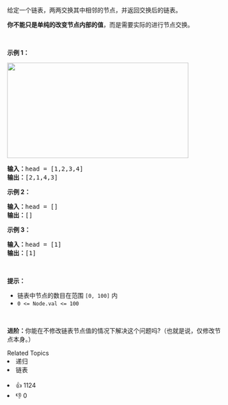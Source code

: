 <p>给定一个链表，两两交换其中相邻的节点，并返回交换后的链表。</p>

<p><strong>你不能只是单纯的改变节点内部的值</strong>，而是需要实际的进行节点交换。</p>

<p> </p>

<p><strong>示例 1：</strong></p>
<img alt="" src="https://assets.leetcode.com/uploads/2020/10/03/swap_ex1.jpg" style="width: 422px; height: 222px;" />
<pre>
<strong>输入：</strong>head = [1,2,3,4]
<strong>输出：</strong>[2,1,4,3]
</pre>

<p><strong>示例 2：</strong></p>

<pre>
<strong>输入：</strong>head = []
<strong>输出：</strong>[]
</pre>

<p><strong>示例 3：</strong></p>

<pre>
<strong>输入：</strong>head = [1]
<strong>输出：</strong>[1]
</pre>

<p> </p>

<p><strong>提示：</strong></p>

<ul>
	<li>链表中节点的数目在范围 <code>[0, 100]</code> 内</li>
	<li><code>0 <= Node.val <= 100</code></li>
</ul>

<p> </p>

<p><strong>进阶：</strong>你能在不修改链表节点值的情况下解决这个问题吗?（也就是说，仅修改节点本身。）</p>
<div><div>Related Topics</div><div><li>递归</li><li>链表</li></div></div><br><div><li>👍 1124</li><li>👎 0</li></div>